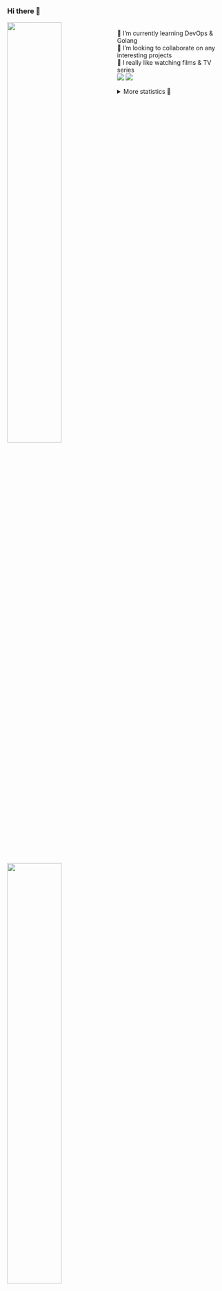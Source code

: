 ### Hi there 👋


[<img align="left" width="50%" src="https://github-readme-stats.vercel.app/api?username=rufusnufus&hide=issues&show_icons=true&count_private=true&theme=transparent&title_color=FF6F40&text_color=FBF9F8&icon_color=F48242&hide_border=true&hide_title=true#gh-dark-mode-only">](https://metrics.lecoq.io/rufusnufus#gh-dark-mode-only)
[<img align="left" width="50%" src="https://github-readme-stats.vercel.app/api?username=rufusnufus&hide=issues&show_icons=true&count_private=true&theme=transparent&title_color=FF6533&text_color=4D4644&icon_color=FF8038&hide_border=true&hide_title=true#gh-light-mode-only">](https://metrics.lecoq.io/rufusnufus#gh-light-mode-only)

<p>
  <br>
  🌱 I’m currently learning DevOps & Golang</br>
  👯 I’m looking to collaborate on any interesting projects</br>
  🎥 I really like watching films & TV series</br>
  <a href="https://linkedin.com/in/rufusnufus"><img src="https://img.shields.io/badge/linkedin-0077B5.svg?style=for-the-badge&logo=linkedin&logoColor=white"/></a>
  <a href="https://t.me/rufusnufus"><img src="https://img.shields.io/badge/-telegram-black?style=for-the-badge&color=blue&logo=telegram"/></a>
</p>

<p text-align="left">
<details>
  <summary>More statistics 👀</summary><br/>

<!--START_SECTION:waka-->
![Code Time](http://img.shields.io/badge/Code%20Time-765%20hrs%202%20mins-blue)

![Profile Views](http://img.shields.io/badge/Profile%20Views-0-blue)

**I'm an Early 🐤** 

```text
🌞 Morning                8251 commits        █████░░░░░░░░░░░░░░░░░░░░   21.72 % 
🌆 Daytime                21449 commits       ██████████████░░░░░░░░░░░   56.46 % 
🌃 Evening                7408 commits        █████░░░░░░░░░░░░░░░░░░░░   19.50 % 
🌙 Night                  881 commits         █░░░░░░░░░░░░░░░░░░░░░░░░   02.32 % 
```
📅 **I'm Most Productive on Wednesday** 

```text
Monday                   7381 commits        █████░░░░░░░░░░░░░░░░░░░░   19.43 % 
Tuesday                  6330 commits        ████░░░░░░░░░░░░░░░░░░░░░   16.66 % 
Wednesday                8799 commits        ██████░░░░░░░░░░░░░░░░░░░   23.16 % 
Thursday                 6927 commits        █████░░░░░░░░░░░░░░░░░░░░   18.23 % 
Friday                   6804 commits        ████░░░░░░░░░░░░░░░░░░░░░   17.91 % 
Saturday                 1085 commits        █░░░░░░░░░░░░░░░░░░░░░░░░   02.86 % 
Sunday                   663 commits         ░░░░░░░░░░░░░░░░░░░░░░░░░   01.75 % 
```


📊 **This Week I Spent My Time On** 

```text
💬 Programming Languages: 
No Activity Tracked This Week

🔥 Editors: 
No Activity Tracked This Week
```

**I Mostly Code in Java** 

```text
Python                   20 repos            ████░░░░░░░░░░░░░░░░░░░░░   16.81 % 
Go                       19 repos            ████░░░░░░░░░░░░░░░░░░░░░   15.97 % 
Smarty                   8 repos             ██░░░░░░░░░░░░░░░░░░░░░░░   06.72 % 
Shell                    5 repos             █░░░░░░░░░░░░░░░░░░░░░░░░   04.20 % 
Kotlin                   3 repos             █░░░░░░░░░░░░░░░░░░░░░░░░   02.52 % 
```




 Last Updated on 28/02/2025 01:24:17 UTC
<!--END_SECTION:waka-->

</details>
</p>

